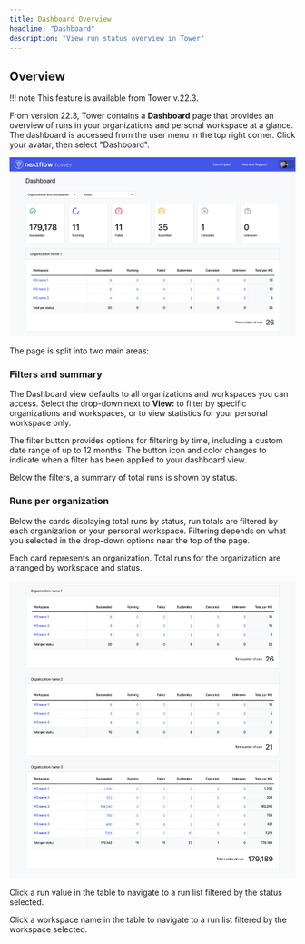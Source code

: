 ```yaml
---
title: Dashboard Overview
headline: "Dashboard"
description: "View run status overview in Tower"
---
```


## Overview

!!! note 
    This feature is available from Tower v.22.3.

From version 22.3, Tower contains a **Dashboard** page that provides an overview of runs in your organizations and personal workspace at a glance. The dashboard is accessed from the user menu in the top right corner. Click your avatar, then select "Dashboard".

![](_images/dashboard_hero.png)

The page is split into two main areas:

### Filters and summary

The Dashboard view defaults to all organizations and workspaces you can access. Select the drop-down next to **View:** to filter by specific organizations and workspaces, or to view statistics for your personal workspace only.

The filter button provides options for filtering by time, including a custom date range of up to 12 months. The button icon and color changes to indicate when a filter has been applied to your dashboard view. 

Below the filters, a summary of total runs is shown by status.

### Runs per organization

Below the cards displaying total runs by status, run totals are filtered by each organization or your personal workspace. Filtering depends on what you selected in the drop-down options near the top of the page.

Each card represents an organization. Total runs for the organization are arranged by workspace and status.

![](_images/dashboard_orgs.png)

Click a run value in the table to navigate to a run list filtered by the status selected.

Click a workspace name in the table to navigate to a run list filtered by the workspace selected.
